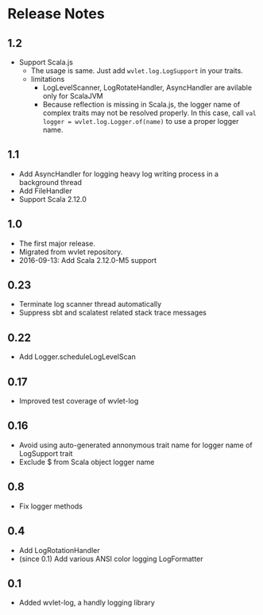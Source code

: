 Release Notes
====

## 1.2
- Support Scala.js
  - The usage is same. Just add `wvlet.log.LogSupport` in your traits.
  - limitations 
     - LogLevelScanner, LogRotateHandler, AsyncHandler are avilable only for ScalaJVM
     - Because reflection is missing in Scala.js, the logger name of complex traits may not be resolved properly. In this case, call `val logger = wvlet.log.Logger.of(name)` to use a proper logger name.

## 1.1
- Add AsyncHandler for logging heavy log writing process in a background thread
- Add FileHandler 
- Support Scala 2.12.0

## 1.0
- The first major release.
- Migrated from wvlet repository.
- 2016-09-13: Add Scala 2.12.0-M5 support

## 0.23
- Terminate log scanner thread automatically
- Suppress sbt and scalatest related stack trace messages

## 0.22
- Add Logger.scheduleLogLevelScan

## 0.17
- Improved test coverage of wvlet-log

## 0.16
- Avoid using auto-generated annonymous trait name for logger name of LogSupport trait
- Exclude $ from Scala object logger name

## 0.8
- Fix logger methods

## 0.4
- Add LogRotationHandler
- (since 0.1) Add various ANSI color logging LogFormatter

## 0.1
- Added wvlet-log, a handly logging library
